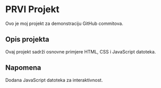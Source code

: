 # PRVI Projekt

Ovo je moj projekt za demonstraciju GitHub commitova.

## Opis projekta
Ovaj projekt sadrži osnovne primjere HTML, CSS i JavaScript datoteka.

## Napomena
Dodana JavaScript datoteka za interaktivnost.
